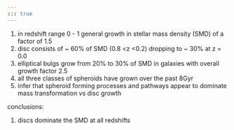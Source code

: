 ```yaml
---
s:: true
---
```

1. in redshift range 0 - 1 general growth in stellar mass density (SMD) of a factor of 1.5
2. disc consists of ~ 60% of SMD (0.8 <z <0.2) dropping to ~ 30% at z = 0.0
3. elliptical bulgs grow from 20% to 30% of SMD in galaxies with overall growth factor 2.5
4. all three classes of spheroids have grown over the past 8Gyr
5. infer that spheroid forming processes and pathways appear to dominate mass transformation vs disc growth


conclusions:

1. discs dominate the SMD at all redshifts
